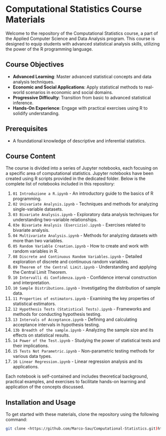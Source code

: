 # Computational Statistics Course Materials

Welcome to the repository of the Computational Statistics course, a part of the Applied Computer Science and Data Analysis program. This course is designed to equip students with advanced statistical analysis skills, utilizing the power of the R programming language.

## Course Objectives
- **Advanced Learning**: Master advanced statistical concepts and data analysis techniques.
- **Economic and Social Applications**: Apply statistical methods to real-world scenarios in economic and social domains.
- **Progressive Difficulty**: Transition from basic to advanced statistical inference.
- **Hands-On Experience**: Engage with practical exercises using R to solidify understanding.

## Prerequisites
- A foundational knowledge of descriptive and inferential statistics.

## Course Content

The course is divided into a series of Jupyter notebooks, each focusing on a specific area of computational statistics. 
Jupyter notebooks have been created using R scripts provided in the dedicated folder.
Below is the complete list of notebooks included in this repository:

1. `01 Introduzione a R.ipynb` - An introductory guide to the basics of R programming.
2. `02 Univariate Analysis.ipynb` - Techniques and methods for analyzing single-variable datasets.
3. `03 Bivariate Analysis.ipynb` - Exploratory data analysis techniques for understanding two-variable relationships.
4. `03e Bivariate Analysis (Esercizio).ipynb` - Exercises related to bivariate analysis.
5. `04 Multivariate Analysis.ipynb` - Methods for analyzing datasets with more than two variables.
6. `05 Random Variable Creation.ipynb` - How to create and work with random variables in R.
7. `08 Discrete and Continuous Random Variables.ipynb` - Detailed exploration of discrete and continuous random variables.
8. `09 Theorem of the Central Limit.ipynb` - Understanding and applying the Central Limit Theorem.
9. `10 Intervalli di Confidenza.ipynb` - Confidence interval construction and interpretation.
10. `10 Sample Distributions.ipynb` - Investigating the distribution of sample data.
11. `11 Properties of estimators.ipynb` - Examining the key properties of statistical estimators.
12. `12 Hypothesis Tests (Statistical Tests).ipynb` - Frameworks and methods for conducting hypothesis testing.
13. `13 Intervals of Acceptance.ipynb` - Defining and calculating acceptance intervals in hypothesis testing.
14. `13b Breadth of the sample.ipynb` - Analyzing the sample size and its effects on statistical results.
15. `14 Power of the Test.ipynb` - Studying the power of statistical tests and their implications.
16. `15 Tests Not Parametric.ipynb` - Non-parametric testing methods for various data types.
17. `16 Linear Regression.ipynb` - Linear regression analysis and its applications.

Each notebook is self-contained and includes theoretical background, practical examples, and exercises to facilitate hands-on learning and application of the concepts discussed.


## Installation and Usage

To get started with these materials, clone the repository using the following command:

```bash
git clone <https://github.com/Marco-Sau/Computational-Statistics.git)https://github.com/Marco-Sau/Computational-Statistics.git>

